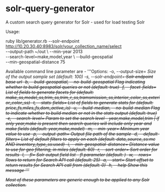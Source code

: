 # solr-query-generator
A custom search query generator for Solr - used for load testing Solr

Usage: 

ruby lib/generator.rb --solr-endpoint http://10.20.30.40:8983/solr/your_collection_name/select \
                     --output-path ~/out \ 
                     --min-year 2013 \
                     --search-level=make,model,year \ 
                     --build-geospatial \
                     --min-geospatial-distance 75
                     
Available command line parameter are - 
'''Options:
  -o, --output-size=<i>                            Size of the output sample set (default: 100)
  -s, --solr-endpoint=<s>                          Solr endpoint base url
  -b, --build-geospatial, --no-build-geospatial    Flag indicating whether to build geospatial queries or not (default: true)
  -f, --facet-fields=<s>                           List of fields to generate facets for (default: make_ss,model_ss,trim_ss,trim_r_ss,tramsmission_ss,interior_color_ss,exterior_color_ss)
  -t, --stats-fields=<s>                           List of fields to generate stats for (default: price_fs,miles_fs,dom_active_is)
  -u, --build-median, --no-build-median            Flag to indicate whether to build median or not in the stats output (default: true)
  -e, --search-level=<s>                           Param to set the search level - year,make,model,trim | if only year,make is present then search queries will include only year and make fields (default: year,make,model)
  -m, --min-year=<i>                               Minimum year value to use
  -p, --output-path=<s>                            Output file path of the sample
  -d, --default-filters=<s>                        List of default filters to apply on each (default: data_source_ss:mc AND inventory_type_ss:used)
  -i, --min-geospatial-distance=<i>                Distance value to use for geo filtering, in miles (default: 60)
  -r, --sort-order=<s>                             Sort order for results
  -l, --fl=<s>                                     Solr output field list - fl parameter (default: )
  -w, --rows=<i>                                   Rows to return for Search API call (default: 25)
  -a, --start=<i>                                  Start offset to return results for Search API call from (default: 0)
  -h, --help                                       Show this message
'''
              
Most of these parameters are generic enough to be applied to any Solr collection.
